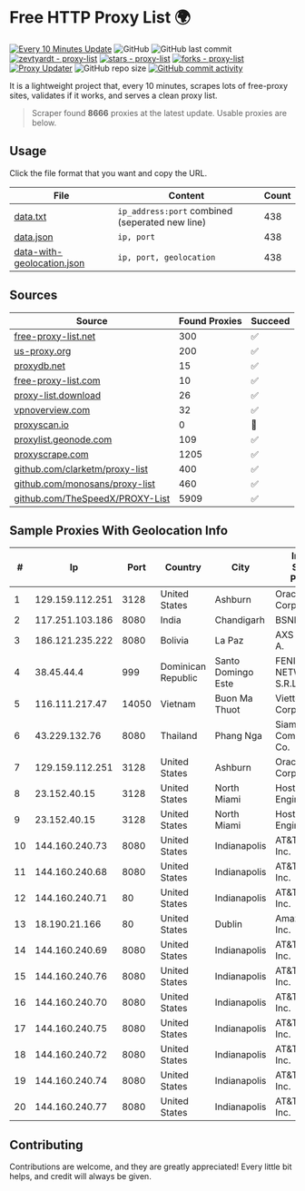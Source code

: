 
# Free HTTP Proxy List 🌍

[![Every 10 Minutes Update](https://github.com/mertguvencli/http-proxy-list/actions/workflows/main.yml/badge.svg?branch=main)](https://github.com/mertguvencli/http-proxy-list/actions/workflows/main.yml)
![GitHub](https://img.shields.io/github/license/mertguvencli/http-proxy-list)
![GitHub last commit](https://img.shields.io/github/last-commit/mertguvencli/http-proxy-list)
[![zevtyardt - proxy-list](https://img.shields.io/static/v1?label=zevtyardt&message=proxy-list&color=blue&logo=github)](https://github.com/zevtyardt/proxy-list "Go to GitHub repo")
[![stars - proxy-list](https://img.shields.io/github/stars/zevtyardt/proxy-list?style=social)](https://github.com/zevtyardt/proxy-list)
[![forks - proxy-list](https://img.shields.io/github/forks/zevtyardt/proxy-list?style=social)](https://github.com/zevtyardt/proxy-list)
[![Proxy Updater](https://github.com/zevtyardt/proxy-list/workflows/Proxy%20Updater/badge.svg)](https://github.com/zevtyardt/proxy-list/actions?query=workflow:"Proxy+Updater")
![GitHub repo size](https://img.shields.io/github/repo-size/zevtyardt/proxy-list)
[![GitHub commit activity](https://img.shields.io/github/commit-activity/m/zevtyardt/proxy-list?logo=commits)](https://github.com/zevtyardt/proxy-list/commits/main)

It is a lightweight project that, every 10 minutes, scrapes lots of free-proxy sites, validates if it works, and serves a clean proxy list.

> Scraper found **8666** proxies at the latest update. Usable proxies are below.

## Usage

Click the file format that you want and copy the URL.

|File|Content|Count|
|----|-------|-----|
|[data.txt](https://raw.githubusercontent.com/mertguvencli/http-proxy-list/main/proxy-list/data.txt)|`ip_address:port` combined (seperated new line)|438|
|[data.json](https://raw.githubusercontent.com/mertguvencli/http-proxy-list/main/proxy-list/data.json)|`ip, port`|438|
|[data-with-geolocation.json](https://raw.githubusercontent.com/mertguvencli/http-proxy-list/main/proxy-list/data-with-geolocation.json)|`ip, port, geolocation`|438|

## Sources

|Source|Found Proxies|Succeed|
|------|-------------|-------|
|[free-proxy-list.net](https://free-proxy-list.net)|300|✅|
|[us-proxy.org](https://www.us-proxy.org)|200|✅|
|[proxydb.net](http://proxydb.net)|15|✅|
|[free-proxy-list.com](https://free-proxy-list.com/?page=&port=&type%5B%5D=http&type%5B%5D=https&up_time=0&search=Search)|10|✅|
|[proxy-list.download](https://www.proxy-list.download/HTTP)|26|✅|
|[vpnoverview.com](https://vpnoverview.com/privacy/anonymous-browsing/free-proxy-servers)|32|✅|
|[proxyscan.io](https://www.proxyscan.io)|0|🚫|
|[proxylist.geonode.com](https://proxylist.geonode.com/api/proxy-list?limit=300&page=1&sort_by=lastChecked&sort_type=desc&protocols=http,https)|109|✅|
|[proxyscrape.com](https://api.proxyscrape.com/v2/?request=displayproxies&protocol=http&timeout=10000&country=all&ssl=all&anonymity=all)|1205|✅|
|[github.com/clarketm/proxy-list](https://raw.githubusercontent.com/clarketm/proxy-list/master/proxy-list-raw.txt)|400|✅|
|[github.com/monosans/proxy-list](https://raw.githubusercontent.com/monosans/proxy-list/main/proxies/http.txt)|460|✅|
|[github.com/TheSpeedX/PROXY-List](https://raw.githubusercontent.com/TheSpeedX/PROXY-List/master/http.txt)|5909|✅|


## Sample Proxies With Geolocation Info

|#|Ip|Port|Country|City|Internet Service Provider|
|-|--|----|-------|----|-------------------------|
|1|129.159.112.251|3128|United States|Ashburn|Oracle Corporation|
|2|117.251.103.186|8080|India|Chandigarh|BSNL Internet|
|3|186.121.235.222|8080|Bolivia|La Paz|AXS Bolivia S. A.|
|4|38.45.44.4|999|Dominican Republic|Santo Domingo Este|FENIX NETWORKS, S.R.L.|
|5|116.111.217.47|14050|Vietnam|Buon Ma Thuot|Viettel Corporation|
|6|43.229.132.76|8080|Thailand|Phang Nga|Siamdata Communication Co.|
|7|129.159.112.251|3128|United States|Ashburn|Oracle Corporation|
|8|23.152.40.15|3128|United States|North Miami|Host-Engine.com|
|9|23.152.40.15|3128|United States|North Miami|Host-Engine.com|
|10|144.160.240.73|8080|United States|Indianapolis|AT&T Services, Inc.|
|11|144.160.240.68|8080|United States|Indianapolis|AT&T Services, Inc.|
|12|144.160.240.71|80|United States|Indianapolis|AT&T Services, Inc.|
|13|18.190.21.166|80|United States|Dublin|Amazon.com, Inc.|
|14|144.160.240.69|8080|United States|Indianapolis|AT&T Services, Inc.|
|15|144.160.240.76|8080|United States|Indianapolis|AT&T Services, Inc.|
|16|144.160.240.70|8080|United States|Indianapolis|AT&T Services, Inc.|
|17|144.160.240.75|8080|United States|Indianapolis|AT&T Services, Inc.|
|18|144.160.240.72|8080|United States|Indianapolis|AT&T Services, Inc.|
|19|144.160.240.74|8080|United States|Indianapolis|AT&T Services, Inc.|
|20|144.160.240.77|8080|United States|Indianapolis|AT&T Services, Inc.|



## Contributing

Contributions are welcome, and they are greatly appreciated! Every
little bit helps, and credit will always be given.

